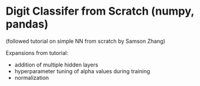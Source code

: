 # Digit Classifer from Scratch (numpy, pandas) #

(followed tutorial on simple NN from scratch by Samson Zhang)

Expansions from tutorial:

- addition of multiple hidden layers
- hyperparameter tuning of alpha values during training
- normalization
